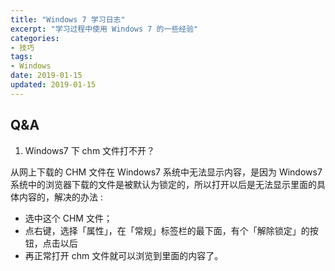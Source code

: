 ```yaml
---
title: "Windows 7 学习日志"
excerpt: "学习过程中使用 Windows 7 的一些经验"
categories:
- 技巧
tags:
- Windows
date: 2019-01-15
updated: 2019-01-15
---
```


## Q&A

1. Windows7 下 chm 文件打不开？

从网上下载的 CHM 文件在 Windows7 系统中无法显示内容，是因为 Windows7 系统中的浏览器下载的文件是被默认为锁定的，所以打开以后是无法显示里面的具体内容的，解决的办法 :

- 选中这个 CHM 文件；
- 点右键，选择「属性」，在「常规」标签栏的最下面，有个「解除锁定」的按钮，点击以后
- 再正常打开 chm 文件就可以浏览到里面的内容了。
